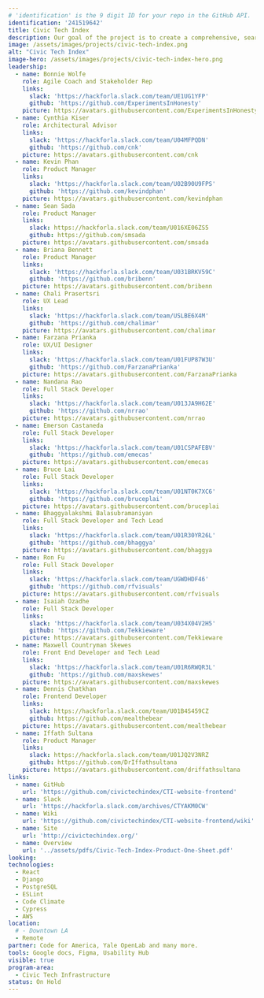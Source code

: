 ```yaml
---
# 'identification' is the 9 digit ID for your repo in the GitHub API.
identification: '241519642'
title: Civic Tech Index
description: Our goal of the project is to create a comprehensive, searchable index of all civic tech open source software projects around the world. We have created the framework and an interest list. We are currently working on building out the website and other marketing tools that demonstrate the power of the index.
image: /assets/images/projects/civic-tech-index.png
alt: "Civic Tech Index"
image-hero: /assets/images/projects/civic-tech-index-hero.png
leadership:
  - name: Bonnie Wolfe
    role: Agile Coach and Stakeholder Rep
    links:
      slack: 'https://hackforla.slack.com/team/UE1UG1YFP'
      github: 'https://github.com/ExperimentsInHonesty'
    picture: https://avatars.githubusercontent.com/ExperimentsInHonesty
  - name: Cynthia Kiser
    role: Architectural Advisor
    links: 
      slack: 'https://hackforla.slack.com/team/U04MFPQDN'
      github: 'https://github.com/cnk'
    picture: https://avatars.githubusercontent.com/cnk
  - name: Kevin Phan
    role: Product Manager
    links:
      slack: 'https://hackforla.slack.com/team/U02B90U9FPS'
      github: 'https://github.com/kevindphan'
    picture: https://avatars.githubusercontent.com/kevindphan
  - name: Sean Sada
    role: Product Manager
    links:
      slack: https://hackforla.slack.com/team/U016XE06ZS5
      github: https://github.com/smsada
    picture: https://avatars.githubusercontent.com/smsada
  - name: Briana Bennett
    role: Product Manager
    links:
      slack: 'https://hackforla.slack.com/team/U031BRKV59C'
      github: 'https://github.com/bribenn'
    picture: https://avatars.githubusercontent.com/bribenn
  - name: Chali Prasertsri
    role: UX Lead
    links:
      slack: 'https://hackforla.slack.com/team/USLBE6X4M'
      github: 'https://github.com/chalimar'
    picture: https://avatars.githubusercontent.com/chalimar
  - name: Farzana Prianka
    role: UX/UI Designer
    links:
      slack: 'https://hackforla.slack.com/team/U01FUP87W3U'
      github: 'https://github.com/FarzanaPrianka'
    picture: https://avatars.githubusercontent.com/FarzanaPrianka
  - name: Nandana Rao
    role: Full Stack Developer
    links:
      slack: 'https://hackforla.slack.com/team/U013JA9H62E'
      github: 'https://github.com/nrrao'
    picture: https://avatars.githubusercontent.com/nrrao
  - name: Emerson Castaneda
    role: Full Stack Developer
    links:
      slack: 'https://hackforla.slack.com/team/U01CSPAFEBV'
      github: 'https://github.com/emecas'
    picture: https://avatars.githubusercontent.com/emecas
  - name: Bruce Lai
    role: Full Stack Developer
    links:
      slack: 'https://hackforla.slack.com/team/U01NT0K7XC6'
      github: 'https://github.com/bruceplai'
    picture: https://avatars.githubusercontent.com/bruceplai
  - name: Bhaggyalakshmi Balasubramaniyan
    role: Full Stack Developer and Tech Lead
    links:
      slack: 'https://hackforla.slack.com/team/U01R30YR26L'
      github: 'https://github.com/bhaggya'
    picture: https://avatars.githubusercontent.com/bhaggya
  - name: Ron Fu
    role: Full Stack Developer
    links:
      slack: 'https://hackforla.slack.com/team/UGWDHDF46'
      github: 'https://github.com/rfvisuals'
    picture: https://avatars.githubusercontent.com/rfvisuals
  - name: Isaiah Ozadhe
    role: Full Stack Developer
    links:
      slack: 'https://hackforla.slack.com/team/U034X04V2H5'
      github: 'https://github.com/Tekkieware'
    picture: https://avatars.githubusercontent.com/Tekkieware
  - name: Maxwell Countryman Skewes
    role: Front End Developer and Tech Lead
    links:
      slack: 'https://hackforla.slack.com/team/U01R6RWQR3L'
      github: 'https://github.com/maxskewes'
    picture: https://avatars.githubusercontent.com/maxskewes
  - name: Dennis Chatkhan
    role: Frontend Developer
    links:
      slack: https://hackforla.slack.com/team/U01B4S459CZ
      github: https://github.com/mealthebear
    picture: https://avatars.githubusercontent.com/mealthebear
  - name: Iffath Sultana
    role: Product Manager
    links:
      slack: https://hackforla.slack.com/team/U01JQ2V3NRZ
      github: https://github.com/DrIffathsultana
    picture: https://avatars.githubusercontent.com/driffathsultana
links:
  - name: GitHub
    url: 'https://github.com/civictechindex/CTI-website-frontend'
  - name: Slack
    url: 'https://hackforla.slack.com/archives/CTYAKM0CW'
  - name: Wiki
    url: 'https://github.com/civictechindex/CTI-website-frontend/wiki'
  - name: Site
    url: 'http://civictechindex.org/'
  - name: Overview
    url: '../assets/pdfs/Civic-Tech-Index-Product-One-Sheet.pdf'
looking:
technologies:
  - React
  - Django
  - PostgreSQL
  - ESLint
  - Code Climate
  - Cypress
  - AWS
location:
  # - Downtown LA
  - Remote
partner: Code for America, Yale OpenLab and many more.
tools: Google docs, Figma, Usability Hub
visible: true
program-area: 
  - Civic Tech Infrastructure
status: On Hold
---
```

